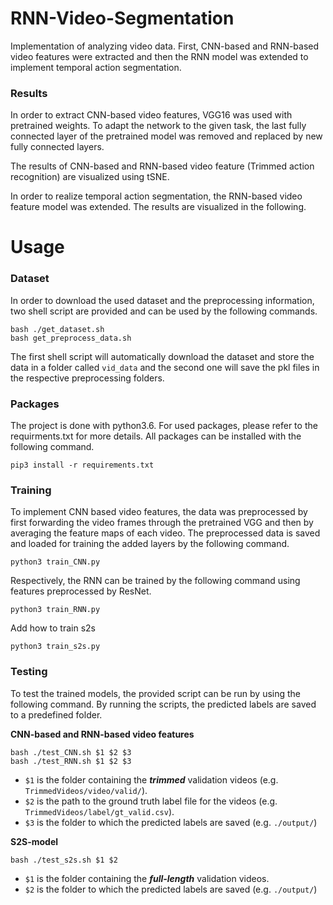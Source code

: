 # RNN-Video-Segmentation
Implementation of analyzing video data. First, CNN-based and RNN-based video features were extracted and then the RNN model was extended to implement temporal action segmentation.

### Results
In order to extract CNN-based video features, VGG16 was used with pretrained weights. To adapt the network to the given task, the last fully connected layer of the pretrained model was removed and replaced by new fully connected layers. 

The results of CNN-based and RNN-based video feature (Trimmed action recognition) are visualized using tSNE. 

In order to realize temporal action segmentation, the RNN-based video feature model was extended. The results are visualized in the following.

# Usage

### Dataset
In order to download the used dataset and the preprocessing information, two shell script are provided and can be used by the following commands.

    bash ./get_dataset.sh
    bash get_preprocess_data.sh
    
The first shell script will automatically download the dataset and store the data in a folder called `vid_data` and the second one will save the pkl files in the respective preprocessing folders.

### Packages
The project is done with python3.6. For used packages, please refer to the requirments.txt for more details. All packages can be installed with the following command.

    pip3 install -r requirements.txt
    
### Training
To implement CNN based video features, the data was preprocessed by first forwarding the video frames through the pretrained VGG and then by averaging the feature maps of each video. The preprocessed data is saved and loaded for training the added layers by the following command.

    python3 train_CNN.py
    
Respectively, the RNN can be trained by the following command using features preprocessed by ResNet.
    
    python3 train_RNN.py
    
Add how to train s2s

    python3 train_s2s.py
    
### Testing
To test the trained models, the provided script can be run by using the following command. By running the scripts, the predicted labels are saved to a predefined folder.

**CNN-based and RNN-based video features**

    bash ./test_CNN.sh $1 $2 $3
    bash ./test_RNN.sh $1 $2 $3
-   `$1` is the folder containing the ***trimmed*** validation videos (e.g. `TrimmedVideos/video/valid/`).
-   `$2` is the path to the ground truth label file for the videos (e.g. `TrimmedVideos/label/gt_valid.csv`).
-   `$3` is the folder to which the predicted labels are saved (e.g. `./output/`)

**S2S-model**

    bash ./test_s2s.sh $1 $2
-   `$1` is the folder containing the ***full-length*** validation videos.
-   `$2` is the folder to which the predicted labels are saved (e.g. `./output/`)
